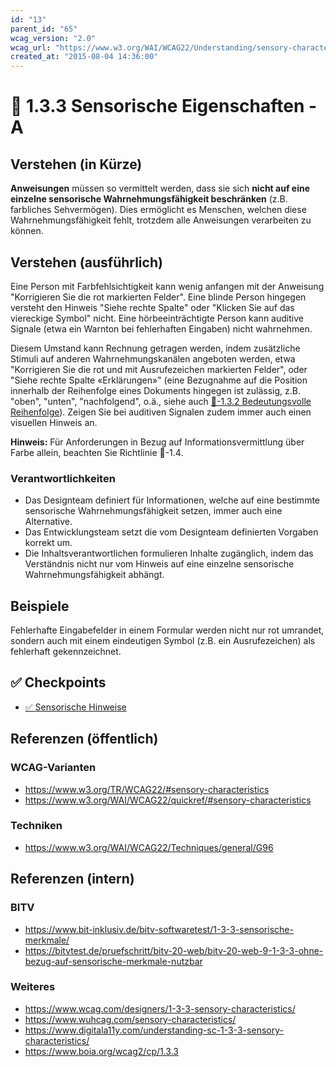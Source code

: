 ```yaml
---
id: "13"
parent_id: "65"
wcag_version: "2.0"
wcag_url: "https://www.w3.org/WAI/WCAG22/Understanding/sensory-characteristics.html"
created_at: "2015-08-04 14:36:00"
---
```


# 📜 1.3.3 Sensorische Eigenschaften - A

## Verstehen (in Kürze)

**Anweisungen** müssen so vermittelt werden, dass sie sich **nicht auf eine einzelne sensorische Wahrnehmungsfähigkeit beschränken** (z.B. farbliches Sehvermögen). Dies ermöglicht es Menschen, welchen diese Wahrnehmungsfähigkeit fehlt, trotzdem alle Anweisungen verarbeiten zu können.

## Verstehen (ausführlich)

Eine Person mit Farbfehlsichtigkeit kann wenig anfangen mit der Anweisung "Korrigieren Sie die rot markierten Felder". Eine blinde Person hingegen versteht den Hinweis "Siehe rechte Spalte" oder "Klicken Sie auf das viereckige Symbol" nicht. Eine hörbeeinträchtigte Person kann auditive Signale (etwa ein Warnton bei fehlerhaften Eingaben) nicht wahrnehmen.

Diesem Umstand kann Rechnung getragen werden, indem zusätzliche Stimuli auf anderen Wahrnehmungskanälen angeboten werden, etwa "Korrigieren Sie die rot und mit Ausrufezeichen markierten Felder", oder "Siehe rechte Spalte «Erklärungen»" (eine Bezugnahme auf die Position innerhalb der Reihenfolge eines Dokuments hingegen ist zulässig, z.B. "oben", "unten", "nachfolgend", o.ä., siehe auch [📜-1.3.2 Bedeutungsvolle Reihenfolge](/de/wcag/1.3.2-bedeutungsvolle-reihenfolge)). Zeigen Sie bei auditiven Signalen zudem immer auch einen visuellen Hinweis an.

**Hinweis:** Für Anforderungen in Bezug auf Informationsvermittlung über Farbe allein, beachten Sie Richtlinie 📜-1.4.

### Verantwortlichkeiten

- Das Designteam definiert für Informationen, welche auf eine bestimmte sensorische Wahrnehmungsfähigkeit setzen, immer auch eine Alternative.
- Das Entwicklungsteam setzt die vom Designteam definierten Vorgaben korrekt um.
- Die Inhaltsverantwortlichen formulieren Inhalte zugänglich, indem das Verständnis nicht nur vom Hinweis auf eine einzelne sensorische Wahrnehmungsfähigkeit abhängt.

## Beispiele

Fehlerhafte Eingabefelder in einem Formular werden nicht nur rot umrandet, sondern auch mit einem eindeutigen Symbol (z.B. ein Ausrufezeichen) als fehlerhaft gekennzeichnet.

## ✅ Checkpoints

- [✅ Sensorische Hinweise](sensorische-hinweise)

## Referenzen (öffentlich)

### WCAG-Varianten
- <https://www.w3.org/TR/WCAG22/#sensory-characteristics>
- <https://www.w3.org/WAI/WCAG22/quickref/#sensory-characteristics>

### Techniken
- <https://www.w3.org/WAI/WCAG22/Techniques/general/G96>

## Referenzen (intern)

### BITV
- <https://www.bit-inklusiv.de/bitv-softwaretest/1-3-3-sensorische-merkmale/>
- <https://bitvtest.de/pruefschritt/bitv-20-web/bitv-20-web-9-1-3-3-ohne-bezug-auf-sensorische-merkmale-nutzbar>

### Weiteres
- <https://www.wcag.com/designers/1-3-3-sensory-characteristics/>
- <https://www.wuhcag.com/sensory-characteristics/>
- <https://www.digitala11y.com/understanding-sc-1-3-3-sensory-characteristics/>
- <https://www.boia.org/wcag2/cp/1.3.3>
